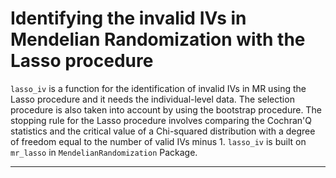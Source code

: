 # Identifying the invalid IVs in Mendelian Randomization with the Lasso procedure

`lasso_iv` is a function for the identification of invalid IVs in MR using the Lasso procedure and it needs the individual-level data. The selection procedure is also taken into account by using the bootstrap procedure. The stopping rule for the Lasso procedure involves comparing the Cochran'Q statistics and the critical value of a Chi-squared distribution with a degree of freedom equal to the number of  valid IVs minus 1. `lasso_iv` is built on `mr_lasso` in `MendelianRandomization` Package. 

---
